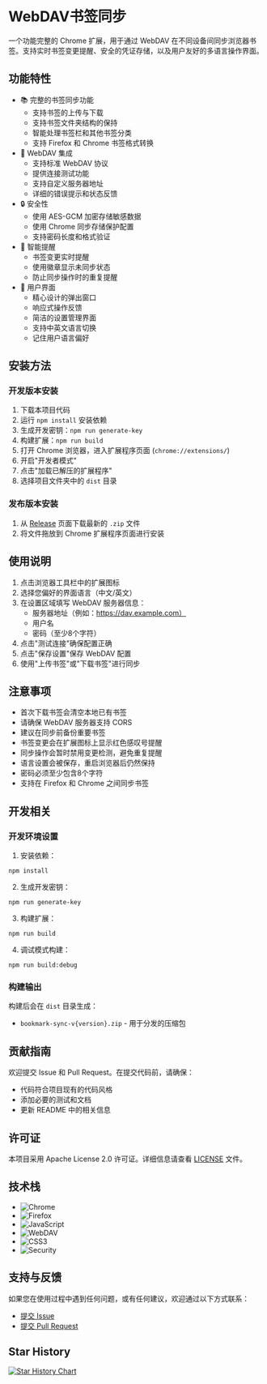 # WebDAV书签同步

一个功能完整的 Chrome 扩展，用于通过 WebDAV 在不同设备间同步浏览器书签。支持实时书签变更提醒、安全的凭证存储，以及用户友好的多语言操作界面。

## 功能特性

- 📚 完整的书签同步功能
  - 支持书签的上传与下载
  - 支持书签文件夹结构的保持
  - 智能处理书签栏和其他书签分类
  - 支持 Firefox 和 Chrome 书签格式转换
- 🔄 WebDAV 集成
  - 支持标准 WebDAV 协议
  - 提供连接测试功能
  - 支持自定义服务器地址
  - 详细的错误提示和状态反馈
- 🔒 安全性
  - 使用 AES-GCM 加密存储敏感数据
  - 使用 Chrome 同步存储保护配置
  - 支持密码长度和格式验证
- 🔔 智能提醒
  - 书签变更实时提醒
  - 使用徽章显示未同步状态
  - 防止同步操作时的重复提醒
- 🎨 用户界面
  - 精心设计的弹出窗口
  - 响应式操作反馈
  - 简洁的设置管理界面
  - 支持中英文语言切换
  - 记住用户语言偏好

## 安装方法

### 开发版本安装
1. 下载本项目代码
2. 运行 `npm install` 安装依赖
3. 生成开发密钥：`npm run generate-key`
4. 构建扩展：`npm run build`
5. 打开 Chrome 浏览器，进入扩展程序页面 (`chrome://extensions/`)
6. 开启"开发者模式"
7. 点击"加载已解压的扩展程序"
8. 选择项目文件夹中的 `dist` 目录

### 发布版本安装
1. 从 [Release](https://github.com/nexply/bookmarksync/releases) 页面下载最新的 `.zip` 文件
2. 将文件拖放到 Chrome 扩展程序页面进行安装

## 使用说明

1. 点击浏览器工具栏中的扩展图标
2. 选择您偏好的界面语言（中文/英文）
3. 在设置区域填写 WebDAV 服务器信息：
   - 服务器地址（例如：https://dav.example.com）
   - 用户名
   - 密码（至少8个字符）
4. 点击"测试连接"确保配置正确
5. 点击"保存设置"保存 WebDAV 配置
6. 使用"上传书签"或"下载书签"进行同步

## 注意事项

- 首次下载书签会清空本地已有书签
- 请确保 WebDAV 服务器支持 CORS
- 建议在同步前备份重要书签
- 书签变更会在扩展图标上显示红色感叹号提醒
- 同步操作会暂时禁用变更检测，避免重复提醒
- 语言设置会被保存，重启浏览器后仍然保持
- 密码必须至少包含8个字符
- 支持在 Firefox 和 Chrome 之间同步书签

## 开发相关

### 开发环境设置

1. 安装依赖：

  `npm install`

2. 生成开发密钥：
   
  `npm run generate-key`

3. 构建扩展：

  `npm run build`

4. 调试模式构建：

  `npm run build:debug`

### 构建输出
构建后会在 `dist` 目录生成：
- `bookmark-sync-v{version}.zip` - 用于分发的压缩包

## 贡献指南

欢迎提交 Issue 和 Pull Request。在提交代码前，请确保：
- 代码符合项目现有的代码风格
- 添加必要的测试和文档
- 更新 README 中的相关信息

## 许可证

本项目采用 Apache License 2.0 许可证。详细信息请查看 [LICENSE](LICENSE) 文件。

## 技术栈

- ![Chrome](https://img.shields.io/badge/Chrome%20Extension-v3-blue)
- ![Firefox](https://img.shields.io/badge/Firefox%20Add--on-Compatible-orange)
- ![JavaScript](https://img.shields.io/badge/JavaScript-ES6+-yellow)
- ![WebDAV](https://img.shields.io/badge/WebDAV-Protocol-orange)
- ![CSS3](https://img.shields.io/badge/CSS3-Styling-purple)
- ![Security](https://img.shields.io/badge/Security-AES--GCM-green)

## 支持与反馈

如果您在使用过程中遇到任何问题，或有任何建议，欢迎通过以下方式联系：

- [提交 Issue](https://github.com/nexply/bookmarksync/issues)
- [提交 Pull Request](https://github.com/nexply/bookmarksync/pulls)

## Star History

[![Star History Chart](https://api.star-history.com/svg?repos=nexply/bookmarksync&type=Date)](https://star-history.com/#nexply/bookmarksync&Date)